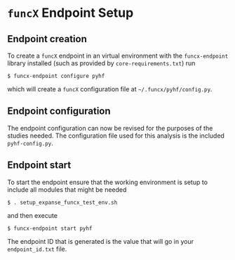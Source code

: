 # `funcX` Endpoint Setup

## Endpoint creation
To create a `funcX` endpoint in an virtual environment with the `funcx-endpoint` library installed (such as provided by `core-requirements.txt`) run

```console
$ funcx-endpoint configure pyhf
```

which will create a `funcX` configuration file at `~/.funcx/pyhf/config.py`.

## Endpoint configuration

The endpoint configuration can now be revised for the purposes of the studies needed.
The configuration file used for this analysis is the included `pyhf-config.py`.

## Endpoint start

To start the endpoint ensure that the working environment is setup to include all modules that might be needed

```console
$ . setup_expanse_funcx_test_env.sh
```

and then execute

```console
$ funcx-endpoint start pyhf
```

The endpoint ID that is generated is the value that will go in your `endpoint_id.txt` file.
